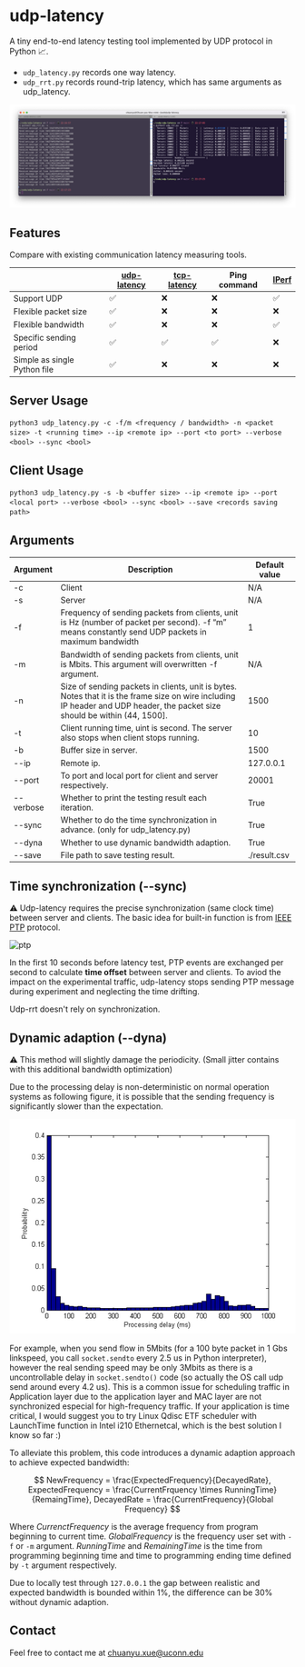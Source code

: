 # udp-latency
A tiny end-to-end latency testing tool implemented by UDP protocol in Python 📈. 

- `udp_latency.py` records one way latency.
- `udp_rrt.py` records round-trip latency, which has same arguments as udp_latency.

![example](example.png)

## Features

Compare with existing communication latency measuring tools.

|                              | [udp-latency](https://github.com/ChuanyuXue/udp-latency) | [tcp-latency](https://github.com/dgzlopes/tcp-latency) | Ping command | [IPerf](https://iperf.fr) |
| ---------------------------- | -------------------------------------------------------- | ------------------------------------------------------ | ------------ | ------------------------- |
| Support UDP                  | ✅                                                        | ❌                                                      | ❌            | ✅                         |
| Flexible packet size         | ✅                                                        | ❌                                                      | ❌            | ❌                         |
| Flexible bandwidth           | ✅                                                        | ❌                                                      | ❌            | ✅                         |
| Specific sending period   | ✅                                                        | ✅                                                      | ✅            | ❌                         |
| Simple as single Python file | ✅                                                        | ❌                                                      | ❌            | ❌                         |


## Server Usage

`python3 udp_latency.py -c -f/m <frequency / bandwidth> -n <packet size> -t <running time> --ip <remote ip> --port <to port> --verbose <bool> --sync <bool>`



## Client Usage

`python3 udp_latency.py -s -b <buffer size> --ip <remote ip> --port <local port> --verbose <bool> --sync <bool> --save <records saving path>`



## Arguments

| Argument  | Description                                                  | Default value |
| --------- | ------------------------------------------------------------ | ------------- |
| -c        | Client                                                       | N/A           |
| -s        | Server                                                       | N/A           |
| -f        | Frequency of sending packets from clients, unit is Hz (number of packet per second). -f “m” means constantly send UDP packets in maximum bandwidth | 1             |
| -m        | Bandwidth of sending packets from clients, unit is Mbits. This argument will overwritten -f argument. | N/A           |
| -n        | Size of sending packets in clients, unit is bytes. Notes that it is the frame size on wire including IP header and UDP header, the packet size should be within \(44, 1500\]. | 1500          |
| -t        | Client running time, uint is second. The server also stops when client stops running. | 10            |
| -b        | Buffer size in server.                                       | 1500          |
| --ip      | Remote ip.                                                   | 127.0.0.1     |
| --port    | To port and local port for client and server respectively.   | 20001         |
| --verbose | Whether to print the testing result each iteration.          | True          |
| --sync    | Whether to do the time synchronization in advance.  (only for udp_latency.py) | True          |
| --dyna    | Whether to use dynamic bandwidth adaption.                   | True          |
| --save    | File path to save testing result.                            | ./result.csv  |



## Time synchronization (--sync)

⚠️ Udp-latency requires the precise synchronization (same clock time) between server and clients. The basic idea for built-in function is from [IEEE PTP](https://en.wikipedia.org/wiki/Precision_Time_Protocol) protocol.

![ptp](https://upload.wikimedia.org/wikipedia/commons/d/db/IEEE1588_1.jpg)

In the first 10 seconds before latency test, PTP events are exchanged per second to calculate **time offset** between server and clients. To aviod the impact on the experimental traffic, udp-latency stops sending PTP message during experiment and neglecting the time drifting.

Udp-rrt doesn't rely on synchronization.



## Dynamic adaption (--dyna)

⚠️  This method will slightly damage the periodicity. (Small jitter contains with this additional bandwidth optimization)

Due to the processing delay is non-deterministic on normal operation systems as following figure, it is possible that the sending frequency is significantly slower than the expectation.

![figure](./Processing-delay-distribution.png)

For example, when you send flow in 5Mbits (for a 100 byte packet in 1 Gbs linkspeed, you call `socket.sendto` every 2.5 us in Python interpreter), however the real sending speed may be only 3Mbits as there is a uncontrollable delay in `socket.sendto()` code (so actually the OS call udp send around every 4.2 us). This is a common issue for scheduling traffic in Application layer due to the application layer and MAC layer are not synchronized especial for high-frequency traffic. If your application is time critical, I would suggest you to try Linux Qdisc ETF scheduler with LaunchTime function in Intel i210 Ethernetcal, which is the best solution I know so far :)

To alleviate this problem, this code introduces a dynamic adaption approach to achieve expected bandwidth:

$$
NewFrequency = \frac{ExpectedFrequency}{DecayedRate}, ExpectedFrequency = \frac{CurrentFrquency \times RunningTime}{RemaingTime}, DecayedRate = \frac{CurrentFrequency}{Global Frequency}
$$

Where $CurrenctFrequency$ is the average frequency from program beginning to current time. $GlobalFrequency$ is the frequency user set with `-f` or `-m` argument. $RunningTime$ and $RemainingTime$ is the time from programming beginning time and time to programming ending time defined by `-t` argument respectively.

Due to locally test through `127.0.0.1` the gap between realistic and expected bandwidth is bounded within 1%, the difference can be 30% without dynamic adaption.

## Contact

Feel free to contact me at chuanyu.xue@uconn.edu
